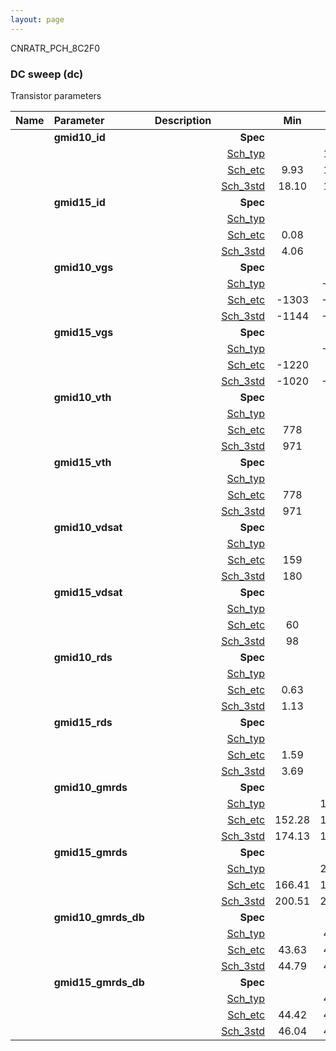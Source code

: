 ```yaml
---
layout: page
---
```




CNRATR_PCH_8C2F0

### DC sweep (dc)

Transistor parameters



|**Name**|**Parameter**|**Description**| |**Min**|**Typ**|**Max**| Unit|
|:---|:---|:---|---:|:---:|:---:|:---:| ---:|
||**gmid10\_id** | | **Spec**  |  | **0.00** |  | **uA** |
| | | |<a href='results/dc_Sch_typical.html'>Sch_typ</a>| | 18.32 |  | |
| | | |<a href='results/dc_Sch_etc.html'>Sch_etc</a>|9.93 | 15.55 | 28.97 | |
| | | |<a href='results/dc_Sch_mc.html'>Sch_3std</a>|18.10 | 18.28 | 18.47 | |
||**gmid15\_id** | | **Spec**  |  | **0.00** |  | **uA** |
| | | |<a href='results/dc_Sch_typical.html'>Sch_typ</a>| | 4.29 |  | |
| | | |<a href='results/dc_Sch_etc.html'>Sch_etc</a>|0.08 | 4.34 | 11.06 | |
| | | |<a href='results/dc_Sch_mc.html'>Sch_3std</a>|4.06 | 4.26 | 4.47 | |
||**gmid10\_vgs** | | **Spec**  |  | **0** |  | **mV** |
| | | |<a href='results/dc_Sch_typical.html'>Sch_typ</a>| | -1137 |  | |
| | | |<a href='results/dc_Sch_etc.html'>Sch_etc</a>|-1303 | -1104 | -872 | |
| | | |<a href='results/dc_Sch_mc.html'>Sch_3std</a>|-1144 | -1136 | -1129 | |
||**gmid15\_vgs** | | **Spec**  |  | **0** |  | **mV** |
| | | |<a href='results/dc_Sch_typical.html'>Sch_typ</a>| | -1015 |  | |
| | | |<a href='results/dc_Sch_etc.html'>Sch_etc</a>|-1220 | -980 | -480 | |
| | | |<a href='results/dc_Sch_mc.html'>Sch_3std</a>|-1020 | -1014 | -1009 | |
||**gmid10\_vth** | | **Spec**  |  | **0** |  | **mV** |
| | | |<a href='results/dc_Sch_typical.html'>Sch_typ</a>| | 979 |  | |
| | | |<a href='results/dc_Sch_etc.html'>Sch_etc</a>|778 | 953 | 1129 | |
| | | |<a href='results/dc_Sch_mc.html'>Sch_3std</a>|971 | 979 | 987 | |
||**gmid15\_vth** | | **Spec**  |  | **0** |  | **mV** |
| | | |<a href='results/dc_Sch_typical.html'>Sch_typ</a>| | 979 |  | |
| | | |<a href='results/dc_Sch_etc.html'>Sch_etc</a>|778 | 953 | 1129 | |
| | | |<a href='results/dc_Sch_mc.html'>Sch_3std</a>|971 | 979 | 987 | |
||**gmid10\_vdsat** | | **Spec**  |  | **0** |  | **mV** |
| | | |<a href='results/dc_Sch_typical.html'>Sch_typ</a>| | 181 |  | |
| | | |<a href='results/dc_Sch_etc.html'>Sch_etc</a>|159 | 175 | 186 | |
| | | |<a href='results/dc_Sch_mc.html'>Sch_3std</a>|180 | 180 | 181 | |
||**gmid15\_vdsat** | | **Spec**  |  | **0** |  | **mV** |
| | | |<a href='results/dc_Sch_typical.html'>Sch_typ</a>| | 100 |  | |
| | | |<a href='results/dc_Sch_etc.html'>Sch_etc</a>|60 | 100 | 119 | |
| | | |<a href='results/dc_Sch_mc.html'>Sch_3std</a>|98 | 100 | 101 | |
||**gmid10\_rds** | | **Spec**  |  | **0.00** |  | **MOhm** |
| | | |<a href='results/dc_Sch_typical.html'>Sch_typ</a>| | 1.15 |  | |
| | | |<a href='results/dc_Sch_etc.html'>Sch_etc</a>|0.63 | 1.31 | 2.33 | |
| | | |<a href='results/dc_Sch_mc.html'>Sch_3std</a>|1.13 | 1.15 | 1.17 | |
||**gmid15\_rds** | | **Spec**  |  | **0.00** |  | **MOhm** |
| | | |<a href='results/dc_Sch_typical.html'>Sch_typ</a>| | 3.94 |  | |
| | | |<a href='results/dc_Sch_etc.html'>Sch_etc</a>|1.59 | 7.97 | 204.68 | |
| | | |<a href='results/dc_Sch_mc.html'>Sch_3std</a>|3.69 | 3.93 | 4.17 | |
||**gmid10\_gmrds** | | **Spec**  |  | **0.00** |  | **V** |
| | | |<a href='results/dc_Sch_typical.html'>Sch_typ</a>| | 175.80 |  | |
| | | |<a href='results/dc_Sch_etc.html'>Sch_etc</a>|152.28 | 174.55 | 202.45 | |
| | | |<a href='results/dc_Sch_mc.html'>Sch_3std</a>|174.13 | 175.80 | 177.47 | |
||**gmid15\_gmrds** | | **Spec**  |  | **0.00** |  | **V** |
| | | |<a href='results/dc_Sch_typical.html'>Sch_typ</a>| | 202.72 |  | |
| | | |<a href='results/dc_Sch_etc.html'>Sch_etc</a>|166.41 | 199.88 | 234.17 | |
| | | |<a href='results/dc_Sch_mc.html'>Sch_3std</a>|200.51 | 202.71 | 204.91 | |
||**gmid10\_gmrds\_db** | | **Spec**  |  | **0.00** |  | **dB** |
| | | |<a href='results/dc_Sch_typical.html'>Sch_typ</a>| | 44.87 |  | |
| | | |<a href='results/dc_Sch_etc.html'>Sch_etc</a>|43.63 | 44.82 | 46.12 | |
| | | |<a href='results/dc_Sch_mc.html'>Sch_3std</a>|44.79 | 44.87 | 44.95 | |
||**gmid15\_gmrds\_db** | | **Spec**  |  | **0.00** |  | **dB** |
| | | |<a href='results/dc_Sch_typical.html'>Sch_typ</a>| | 46.13 |  | |
| | | |<a href='results/dc_Sch_etc.html'>Sch_etc</a>|44.42 | 45.99 | 47.37 | |
| | | |<a href='results/dc_Sch_mc.html'>Sch_3std</a>|46.04 | 46.13 | 46.23 | |

